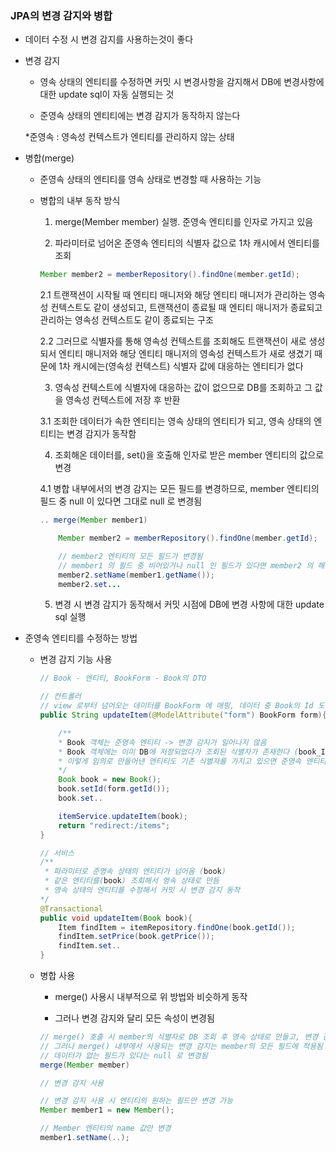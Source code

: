 ### JPA의 변경 감지와 병합

* 데이터 수정 시 변경 감지를 사용하는것이 좋다

* 변경 감지

    - 영속 상태의 엔티티를 수정하면 커밋 시 변경사항을 감지해서 DB에 변경사항에 대한 update sql이 자동 실행되는 것

    - 준영속 상태의 엔티티에는 변경 감지가 동작하지 않는다

    *준영속 : 영속성 컨텍스트가 엔티티를 관리하지 않는 상태

* 병합(merge)

    - 준영속 상태의 엔티티를 영속 상태로 변경할 때 사용하는 기능

    - 병합의 내부 동작 방식
    
        1. merge(Member member) 실행. 준영속 엔티티를 인자로 가지고 있음
        
        2. 파라미터로 넘어온 준영속 엔티티의 식별자 값으로 1차 캐시에서 엔티티를 조회

        ```java
        Member member2 = memberRepository().findOne(member.getId);
        ```

        2.1 트랜잭션이 시작될 때 엔티티 매니저와 해당 엔티티 매니저가 관리하는 영속성 컨텍스트도 같이 생성되고, 트랜잭션이 종료될 때 엔티티 매니저가 종료되고 관리하는 영속성 컨텍스트도 같이 종료되는 구조

        2.2 그러므로 식별자를 통해 영속성 컨텍스트를 조회해도 트랜잭션이 새로 생성되서 엔티티 매니저와 해당 엔티티 매니저의 영속성 컨텍스트가 새로 생겼기 때문에 1차 캐시에는(영속성 컨텍스트) 식별자 값에 대응하는 엔티티가 없다

        3. 영속성 컨텍스트에 식별자에 대응하는 값이 없으므로 DB를 조회하고 그 값을 영속성 컨텍스트에 저장 후 반환
        
        3.1 조회한 데이터가 속한 엔티티는 영속 상태의 엔티티가 되고, 영속 상태의 엔티티는 변경 감지가 동작함

        4. 조회해온 데이터를, set()을 호출해 인자로 받은 member 엔티티의 값으로 변경

        4.1 병합 내부에서의 변경 감지는 모든 필드를 변경하므로, member 엔티티의 필드 중 null 이 있다면 그대로 null 로 변경됨

        ```java
        .. merge(Member member1)

            Member member2 = memberRepository().findOne(member.getId);

            // member2 엔티티의 모든 필드가 변경됨
            // member1 의 필드 중 비어있거나 null 인 필드가 있다면 member2 의 해당 필드도 null 로 변경됨
            member2.setName(member1.getName());
            member2.set...
        ```
        
        5. 변경 시 변경 감지가 동작해서 커밋 시점에 DB에 변경 사항에 대한 update sql 실행
 

* 준영속 엔티티를 수정하는 방법

    - 변경 감지 기능 사용

        ```java
        // Book - 엔티티, BookForm - Book의 DTO

        // 컨트롤러
        // view 로부터 넘어오는 데이터를 BookForm 에 매핑, 데이터 중 Book의 Id 도 있음
        public String updateItem(@ModelAttribute("form") BookForm form){

            /**
            * Book 객체는 준영속 엔티티 -> 변경 감지가 일어나지 않음
            * Book 객체에는 이미 DB에 저장되었다가 조회된 식별자가 존재한다 (book_ID)
            * 이렇게 임의로 만들어낸 엔티티도 기존 식별자를 가지고 있으면 준영속 엔티티로 볼 수 있다
            */
            Book book = new Book();
            book.setId(form.getId());
            book.set..

            itemService.updateItem(book);
            return "redirect:/items";
        }

        // 서비스
        /**
         * 파라미터로 준영속 상태의 엔티티가 넘어옴 (book)
         * 같은 엔티티를(book) 조회해서 영속 상태로 만듬
         * 영속 상태의 엔티티를 수정해서 커밋 시 변경 감지 동작
        */
        @Transactional
        public void updateItem(Book book){ 
            Item findItem = itemRepository.findOne(book.getId());
            findItem.setPrice(book.getPrice());
            findItem.set..
        }
        ```
    
    - 병합 사용

        - merge() 사용시 내부적으로 위 방법와 비슷하게 동작

        - 그러나 변경 감지와 달리 모든 속성이 변경됨

        ```java
        // merge() 호출 시 member의 식별자로 DB 조회 후 영속 상태로 만들고, 변경 감지를 사용해 데이터를 변경
        // 그러나 merge() 내부에서 사용되는 변경 감지는 member의 모든 필드에 적용됨
        // 데이터가 없는 필드가 있다는 null 로 변경됨 
        merge(Member member)

        // 변경 감지 사용

        // 변경 감지 사용 시 엔티티의 원하는 필드만 변경 가능
        Member member1 = new Member();

        // Member 엔티티의 name 값만 변경
        member1.setName(..);
        ```
